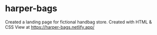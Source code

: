 # harper-bags
Created a landing page for fictional handbag store.
Created with HTML & CSS
View at https://harper-bags.netlify.app/
